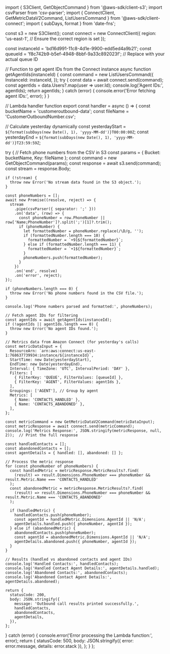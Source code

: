 import { S3Client, GetObjectCommand } from '@aws-sdk/client-s3';
import csvParser from 'csv-parser';
import { ConnectClient, GetMetricDataV2Command, ListUsersCommand } from '@aws-sdk/client-connect';
import { subDays, format } from 'date-fns';

const s3 = new S3Client();
const connect = new ConnectClient({
  region: 'us-east-1', // Ensure the correct region is set
});

const instanceId = 'bd16d991-11c8-4d1e-9900-edd5ed4a9b21';
const queueId = 'f8c742b9-b5ef-4948-8bbf-9a33c892023f'; // Replace with your actual queue ID

// Function to get agent IDs from the Connect instance
async function getAgentIds(instanceId) {
  const command = new ListUsersCommand({
    InstanceId: instanceId,
  });
  try {
    const data = await connect.send(command);
    const agentIds = data.Users?.map(user => user.Id);
    console.log('Agent IDs:', agentIds);
    return agentIds;
  } catch (error) {
    console.error('Error fetching agent IDs:', error);
  }
}

// Lambda handler function
export const handler = async () => {
  const bucketName = 'customeroutbound-data';
  const fileName = 'CustomerOutboundNumber.csv';
  
  // Calculate yesterday dynamically
  const yesterdayStart = `${format(subDays(new Date(), 1), 'yyyy-MM-dd')}T00:00:00Z`;
  const yesterdayEnd = `${format(subDays(new Date(), 1), 'yyyy-MM-dd')}T23:59:59Z`;

  try {
    // Fetch phone numbers from the CSV in S3
    const params = { Bucket: bucketName, Key: fileName };
    const command = new GetObjectCommand(params);
    const response = await s3.send(command);
    const stream = response.Body;

    if (!stream) {
      throw new Error('No stream data found in the S3 object.');
    }

    const phoneNumbers = [];
    await new Promise((resolve, reject) => {
      stream
        .pipe(csvParser({ separator: ';' }))
        .on('data', (row) => {
          const phoneNumber = row.PhoneNumber || row['Name;PhoneNumber']?.split(';')[1]?.trim();
          if (phoneNumber) {
            let formattedNumber = phoneNumber.replace(/\D/g, '');
            if (formattedNumber.length === 10) {
              formattedNumber = `+91${formattedNumber}`;
            } else if (formattedNumber.length === 11) {
              formattedNumber = `+1${formattedNumber}`;
            }
            phoneNumbers.push(formattedNumber);
          }
        })
        .on('end', resolve)
        .on('error', reject);
    });

    if (phoneNumbers.length === 0) {
      throw new Error('No phone numbers found in the CSV file.');
    }

    console.log('Phone numbers parsed and formatted:', phoneNumbers);

    // Fetch agent IDs for filtering
    const agentIds = await getAgentIds(instanceId);
    if (!agentIds || agentIds.length === 0) {
      throw new Error('No agent IDs found.');
    }

    // Metrics data from Amazon Connect (for yesterday's calls)
    const metricDataInput = {
      ResourceArn: `arn:aws:connect:us-east-1:768637739934:instance/${instanceId}`,
      StartTime: new Date(yesterdayStart),
      EndTime: new Date(yesterdayEnd),
      Interval: { TimeZone: 'UTC', IntervalPeriod: 'DAY' },
      Filters: [
        { FilterKey: 'QUEUE', FilterValues: [queueId] },
        { FilterKey: 'AGENT', FilterValues: agentIds },
      ],
      Groupings: ['AGENT'], // Group by agent
      Metrics: [
        { Name: 'CONTACTS_HANDLED' },
        { Name: 'CONTACTS_ABANDONED' },
      ],
    };

    const metricCommand = new GetMetricDataV2Command(metricDataInput);
    const metricResponse = await connect.send(metricCommand);
    console.log('Metrics Response:', JSON.stringify(metricResponse, null, 2));  // Print the full response

    const handledContacts = [];
    const abandonedContacts = [];
    const agentDetails = { handled: [], abandoned: [] };

    // Process the metric response
    for (const phoneNumber of phoneNumbers) {
      const handledMetric = metricResponse.MetricResults?.find(
        (result) => result.Dimensions.PhoneNumber === phoneNumber && result.Metric.Name === 'CONTACTS_HANDLED'
      );
      const abandonedMetric = metricResponse.MetricResults?.find(
        (result) => result.Dimensions.PhoneNumber === phoneNumber && result.Metric.Name === 'CONTACTS_ABANDONED'
      );

      if (handledMetric) {
        handledContacts.push(phoneNumber);
        const agentId = handledMetric.Dimensions.AgentId || 'N/A';
        agentDetails.handled.push({ phoneNumber, agentId });
      } else if (abandonedMetric) {
        abandonedContacts.push(phoneNumber);
        const agentId = abandonedMetric.Dimensions.AgentId || 'N/A';
        agentDetails.abandoned.push({ phoneNumber, agentId });
      }
    }

    // Results (handled vs abandoned contacts and agent IDs)
    console.log('Handled Contacts:', handledContacts);
    console.log('Handled Contact Agent Details:', agentDetails.handled);
    console.log('Abandoned Contacts:', abandonedContacts);
    console.log('Abandoned Contact Agent Details:', agentDetails.abandoned);

    return {
      statusCode: 200,
      body: JSON.stringify({
        message: 'Outbound call results printed successfully.',
        handledContacts,
        abandonedContacts,
        agentDetails,
      }),
    };
  } catch (error) {
    console.error('Error processing the Lambda function:', error);
    return {
      statusCode: 500,
      body: JSON.stringify({ error: error.message, details: error.stack }),
    };
  }
};